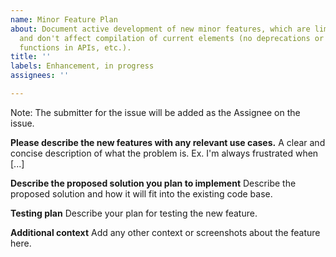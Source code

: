 ```yaml
---
name: Minor Feature Plan
about: Document active development of new minor features, which are limited in scope
  and don't affect compilation of current elements (no deprecations or new pure virtual
  functions in APIs, etc.).
title: ''
labels: Enhancement, in progress
assignees: ''

---
```


Note:  The submitter for the issue will be added as the Assignee on the issue.

**Please describe the new features with any relevant use cases.**
A clear and concise description of what the problem is. Ex. I'm always frustrated when [...]

**Describe the proposed solution you plan to implement**
Describe the proposed solution and how it will fit into the existing code base.

**Testing plan**
Describe your plan for testing the new feature.

**Additional context**
Add any other context or screenshots about the feature here.
